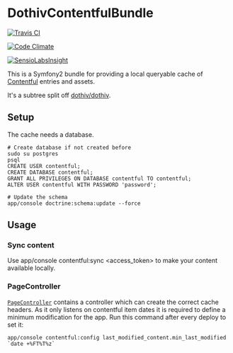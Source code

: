 # DothivContentfulBundle

[![Travis CI](https://travis-ci.org/dothiv/DothivContentfulBundle.svg?branch=master)](https://travis-ci.org/dothiv/DothivContentfulBundle)

[![Code Climate](https://codeclimate.com/github/dothiv/DothivContentfulBundle/badges/gpa.svg)](https://codeclimate.com/github/dothiv/DothivContentfulBundle)

[![SensioLabsInsight](https://insight.sensiolabs.com/projects/d3e8ebf3-1c0c-4696-9ab4-5dc9bc437885/big.png)](https://insight.sensiolabs.com/projects/d3e8ebf3-1c0c-4696-9ab4-5dc9bc437885)

This is a Symfony2 bundle for providing a local queryable cache of [Contentful](https://www.contentful.com/) entries and assets.

It's a subtree split off [dothiv/dothiv](https://github.com/dothiv/dothiv).

## Setup

The cache needs a database.

    # Create database if not created before
    sudo su postgres
    psql
    CREATE USER contentful;
    CREATE DATABASE contentful;
    GRANT ALL PRIVILEGES ON DATABASE contentful TO contentful;
    ALTER USER contentful WITH PASSWORD 'password';

    # Update the schema
    app/console doctrine:schema:update --force
    
## Usage

### Sync content

Use 
    app/console contentful:sync <spaceid> <access_token>
to make your content available locally.

### PageController

[`PageController`](/Controller/PageController.php) contains a controller which can create the
correct cache headers. As it only listens on contentful item dates it is required to define a
minimum modification for the app. Run this command after every deploy to set it:

    app/console contentful:config last_modified_content.min_last_modified `date +%FT%T%z`
